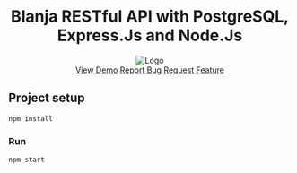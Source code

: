<h1 align="center">Blanja RESTful API with PostgreSQL, Express.Js and Node.Js</h1>
<p align="center">
    <a><img src="https://res.cloudinary.com/calvin-cloud/image/upload/v1627004541/Front%20End/logo_blanja_jtyc2a.svg"  alt="Logo"></a>
    <br />
    <a href="https://blanjasite.netlify.app" target="blank">View Demo</a>
    <a href="https://github.com/rizkazn/Blanja-Rest-API-PEN-Stacks/issues">Report Bug</a>
    <a href="https://github.com/rizkazn/Blanja-Rest-API-PEN-Stacks/pulls">Request Feature</a>
</p>

## Project setup
```
npm install
```

### Run
```
npm start